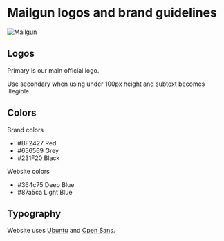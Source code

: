 Mailgun logos and brand guidelines
=====

![Mailgun](https://raw.github.com/mailgun/media/master/Mailgun_Primary.png)

Logos
-----

Primary is our main official logo.

Use secondary when using under 100px height and subtext becomes illegible.

Colors
------

Brand colors

* #BF2427 Red
* #656569 Grey
* #231F20 Black

Website colors

* #364c75 Deep Blue
* #87a5ca Light Blue

Typography
----------

Website uses <a href="http://www.google.com/fonts/specimen/Ubuntu">Ubuntu</a> and <a href="http://www.google.com/fonts/specimen/Open+Sans">Open Sans</a>.
